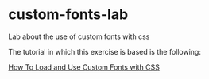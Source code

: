 # custom-fonts-lab
Lab about the use of custom fonts with css

The tutorial in which this exercise is based is the following:

[How To Load and Use Custom Fonts with CSS](https://www.digitalocean.com/community/tutorials/how-to-load-and-use-custom-fonts-with-css)
